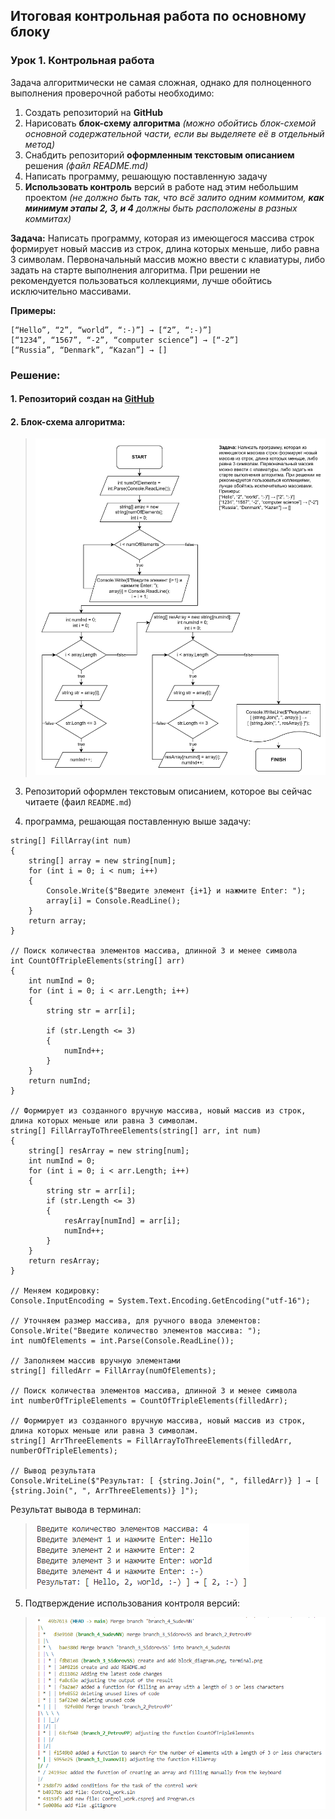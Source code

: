 ## Итоговая контрольная работа по основному блоку
### Урок 1. Контрольная работа

Задача алгоритмически не самая сложная, однако для полноценного выполнения проверочной работы необходимо:

1. Создать репозиторий на __GitHub__
2. Нарисовать __блок-схему алгоритма__ *(можно обойтись блок-схемой основной содержательной части, если вы выделяете её в отдельный метод)*
3. Снабдить репозиторий __оформленным текстовым описанием__ решения *(файл README.md)*
4. Написать программу, решающую поставленную задачу
5. __Использовать контроль__ версий в работе над этим небольшим проектом *(не должно быть так, что всё залито одним коммитом, __как минимум этапы 2, 3, и 4__ должны быть расположены в разных коммитах)*

__Задача:__ Написать программу, которая из имеющегося массива строк формирует новый массив из строк, длина которых меньше, либо равна 3 символам. Первоначальный массив можно ввести с клавиатуры, либо задать на старте выполнения алгоритма. При решении не рекомендуется пользоваться коллекциями, лучше обойтись исключительно массивами.

**Примеры:**
```
[“Hello”, “2”, “world”, “:-)”] → [“2”, “:-)”]
[“1234”, “1567”, “-2”, “computer science”] → [“-2”]
[“Russia”, “Denmark”, “Kazan”] → []
```
### Решение:

#### 1. Репозиторий создан на [GitHub](https://github.com/SudevNN/Control_Work_1 "Ссылка на GitHub")

#### 2. Блок-схема алгоритма:
> ![Блок-схема алгоритма](block_diagram.png)

3. Репозиторий оформлен текстовым описанием, которое вы сейчас читаете (фаил `README.md`)

4. программа, решающая поставленную выше задачу:
```
string[] FillArray(int num)
{
    string[] array = new string[num];
    for (int i = 0; i < num; i++)
    {
        Console.Write($"Введите элемент {i+1} и нажмите Enter: ");
        array[i] = Console.ReadLine(); 
    }
    return array;
}

// Поиск количества элементов массива, длинной 3 и менее символа
int CountOfTripleElements(string[] arr)
{
    int numInd = 0;
    for (int i = 0; i < arr.Length; i++)
    {
        string str = arr[i];

        if (str.Length <= 3)
        {
            numInd++;
        } 
    }
    return numInd;
}

// Формирует из созданного вручную массива, новый массив из строк, длина которых меньше или равна 3 символам. 
string[] FillArrayToThreeElements(string[] arr, int num)
{
    string[] resArray = new string[num];
    int numInd = 0;
    for (int i = 0; i < arr.Length; i++)
    {
        string str = arr[i];
        if (str.Length <= 3)
        {
            resArray[numInd] = arr[i];
            numInd++;
        }
    }
    return resArray;
}

// Меняем кодировку:
Console.InputEncoding = System.Text.Encoding.GetEncoding("utf-16");

// Уточняем размер массива, для ручного ввода элементов:
Console.Write("Введите количество элементов массива: ");
int numOfElements = int.Parse(Console.ReadLine());

// Заполняем массив вручную элементами
string[] filledArr = FillArray(numOfElements);

// Поиск количества элементов массива, длинной 3 и менее символа
int numberOfTripleElements = CountOfTripleElements(filledArr);

// Формирует из созданного вручную массива, новый массив из строк, длина которых меньше или равна 3 символам. 
string[] ArrThreeElements = FillArrayToThreeElements(filledArr, numberOfTripleElements);

// Вывод результата
Console.WriteLine($"Результат: [ {string.Join(", ", filledArr)} ] → [ {string.Join(", ", ArrThreeElements)} ]");
```

Результат вывода в терминал:
> ![Результат вывода в терминал](terminal.png)

5. Подтверждение использования контроля версий:

> ![Результат вывода в терминал](version_control.png)